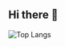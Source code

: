## Hi there 👋

![Top Langs](https://github-readme-stats.vercel.app/api/top-langs/?username=jjjch0723anuraghazra&layout=compact)
